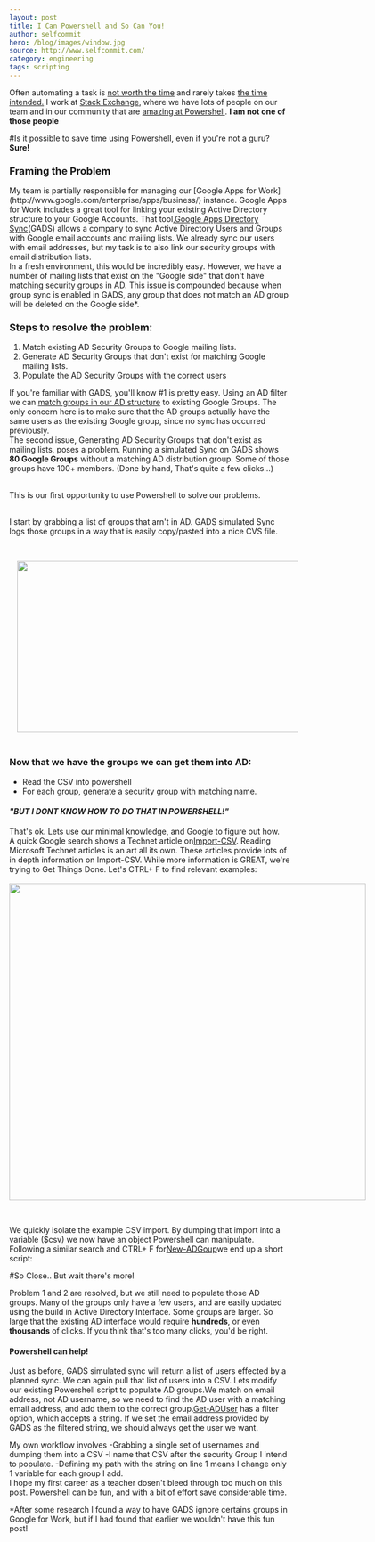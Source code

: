 ```yaml
---
layout: post
title: I Can Powershell and So Can You!
author: selfcommit
hero: /blog/images/window.jpg
source: http://www.selfcommit.com/
category: engineering
tags: scripting
---
```

Often automating a task is [not worth the time](http://xkcd.com/1205/) and rarely takes [the time intended.](http://xkcd.com/1319/) I work at [Stack Exchange](http://www.stackexchange.com/), where we have lots of people on our team and in our community that are [amazing at Powershell](http://stackoverflow.com/tags/powershell/hot).
**I am not one of those people**

#Is it possible to save time using Powershell, even if you're not a guru?
<br>
**Sure!**

<h3><span style="font-size: large;">Framing the Problem</span></h3>
My team is partially responsible for managing our [Google Apps for Work](http://www.google.com/enterprise/apps/business/) instance.  Google Apps for Work includes a great tool for linking your existing Active Directory structure to your Google Accounts. That tool,<a href="https://support.google.com/a/answer/106368?hl=en" target="_blank">Google Apps Directory Sync</a>(GADS) allows a company to sync Active Directory Users and Groups with Google email accounts and mailing lists. We already sync our users with email addresses, but my task is to also link our security groups with email distribution lists.

<br />
In a fresh environment, this would be incredibly easy. However, we have a number of mailing lists that exist on the "Google side" that don't have matching security groups in AD. This issue is compounded because when group sync is enabled in GADS, any group that does not match an AD group will be deleted on the Google side*. 
<h3>
<span style="font-size: large;">Steps to resolve the problem:</span></h3>
</div>
<div>
<ol>
<li>Match existing AD Security Groups to Google mailing lists.</li>
<li>Generate AD Security Groups that don't exist for matching Google mailing lists.</li>
<li>Populate the AD Security Groups with the correct users</li>
</ol>

If you're familiar with GADS, you'll know #1 is pretty easy. Using an AD filter we can [match groups in our AD structure](https://www.google.com/support/enterprise/static/gapps/docs/admin/en/gads/admin/config_group_sync.html) to existing Google Groups.  The only concern here is to make sure that the AD groups actually have the same users as the existing Google group, since no sync has occurred previously.
<br>
The second issue, Generating AD Security Groups that don't exist as mailing lists, poses a problem.  Running a simulated Sync on GADS shows **80 Google Groups** without a matching AD distribution group.  Some of those groups have 100+ members. (Done by hand, That's quite a few clicks...)

<br>
<div>
This is our first opportunity to use Powershell to solve our problems. </div>
<br />

I start by grabbing a list of groups that arn't in AD. GADS simulated Sync logs those groups in a way that is easily copy/pasted into a nice CVS file.</div>
<br>

<div class="separator" style="clear: both; text-align: center;">
<a href="http://4.bp.blogspot.com/-Pmb4Odbat8k/VBj_pFaGwrI/AAAAAAAAE0k/ytn4GoF_Qgo/s1600/copy-csv.gif" imageanchor="1" style="margin-left: 1em; margin-right: 1em;"><img border="0" src="http://4.bp.blogspot.com/-Pmb4Odbat8k/VBj_pFaGwrI/AAAAAAAAE0k/ytn4GoF_Qgo/s1600/copy-csv.gif" height="308" width="640" /></a></div>
<h3>
<br>
Now that we have the groups we can get them into AD:</h3>
<ul>
<li>Read the CSV into powershell</li>
<li>For each group, generate a security group with matching name.</li>
</ul>
<div>
<h4><i>"BUT I DONT KNOW HOW TO DO THAT IN POWERSHELL!"</i></div></h4>
</div>
<div>
That's ok. Lets use our minimal knowledge, and Google to figure out how.</div>
<div>
A quick Google search shows a Technet article on<a href="http://technet.microsoft.com/en-us/library/ee176874.aspx" target="_blank">Import-CSV</a>. Reading Microsoft Technet articles is an art all its own. These articles provide lots of in depth information on Import-CSV. While more information is GREAT, we're trying to Get Things Done. Let's CTRL+ F to find relevant examples:</div>
<div class="separator" style="clear: both; text-align: center;">
</div>
<div>
<br /></div>
<div class="separator" style="clear: both;">
<a href="http://3.bp.blogspot.com/-1bdYBYACh2A/VBhwbOdYh2I/AAAAAAAAEzo/GdbgxGQvFC4/s1600/Import_csv.gif" imageanchor="1" style="clear: left; float: left; margin-bottom: 1em; margin-right: 1em;"><img border="0" src="http://3.bp.blogspot.com/-1bdYBYACh2A/VBhwbOdYh2I/AAAAAAAAEzo/GdbgxGQvFC4/s1600/Import_csv.gif" height="569" width="640" /></a></div>
<div class="separator" style="clear: both;">
<br /></div>

We quickly isolate the example CSV import. By dumping that import into a variable ($csv) we now have an object Powershell can manipulate. Following a similar search and CTRL+ F for<a href="http://technet.microsoft.com/en-us/library/ee617258.aspx" target="_blank">New-ADGoup</a>we end up a short script:

<script src="https://gist.github.com/selfcommit/1781985ae311dda7b02e.js"></script>

#So Close.. But wait there's more!

Problem 1 and 2 are resolved, but we still need to populate those AD groups. Many of the groups only have a few users, and are easily updated using the build in Active Directory Interface. Some groups are larger. So large that the existing AD interface would require **hundreds**, or even **thousands** of clicks. If you think that's too many clicks, you'd be right.

<h4>Powershell can help!</h4>

Just as before, GADS simulated sync will return a list of users effected by a planned sync. We can again pull that list of users into a CSV.  Lets modify our existing Powershell script to populate AD groups.We match on email address, not AD username, so we need to find the AD user with a matching email address, and add them to the correct group.<a href="http://technet.microsoft.com/en-us/library/ee617241.aspx" target="_blank">Get-ADUser</a> has a filter option, which accepts a string. If we set the email address provided by GADS as the filtered string, we should always get the user we want.
<br>


<script src="https://gist.github.com/selfcommit/696d2a45593313044dde.js"></script>

My own workflow involves 
-Grabbing a single set of usernames and dumping them into a CSV
-I name that CSV after the security Group I intend to populate.
-Defining my path with the string on line 1 means I change only 1 variable for each group I add.
<br>
I hope my first career as a teacher dosen't bleed through too much on this post. Powershell can be fun, and with a bit of effort save considerable time. 

*After some research I found a way to have GADS ignore certains groups in Google for Work, but if I had found that earlier we wouldn't have this fun post!